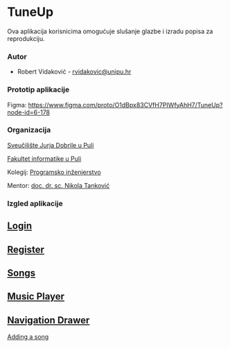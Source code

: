 # TuneUp

Ova aplikacija korisnicima omogućuje slušanje glazbe i izradu popisa za reprodukciju.

### Autor

- Robert Vidaković - rvidakovic@unipu.hr

### Prototip aplikacije

Figma: https://www.figma.com/proto/O1dBpx83CVfH7PIWfyAhH7/TuneUp?node-id=6-178

### Organizacija

[Sveučilište Jurja Dobrile u Puli](https://www.unipu.hr/)

[Fakultet informatike u Puli](https://fipu.unipu.hr/)

Kolegij: [Programsko inženjerstvo](http://ntankovic.unipu.hr/pi)

Mentor: [doc. dr. sc. Nikola Tanković](ntankovic.unipu.hr)

### Izgled aplikacije

[Login](https://github.com/vidakovicrobert/TuneUp/blob/main/src/screenshots/TuneUp%20-%20Login.png)
---
[Register](https://github.com/vidakovicrobert/TuneUp/blob/main/src/screenshots/TuneUp%20-%20Register%20-%20Copy.png)
---
[Songs](https://github.com/vidakovicrobert/TuneUp/blob/main/src/screenshots/TuneUp%20-%20Songs1%20-%20Copy.png)
---
[Music Player](https://github.com/vidakovicrobert/TuneUp/blob/main/src/screenshots/TuneUp%20-%20MusicPlayer%20-%20Copy.png)
---
[Navigation Drawer](https://github.com/vidakovicrobert/TuneUp/blob/main/src/screenshots/TuneUp%20-%20NavDrawer%20-%20Copy.png)
---
[Adding a song](https://github.com/vidakovicrobert/TuneUp/blob/main/src/screenshots/TuneUp%20-%20AddASong2.2.png)